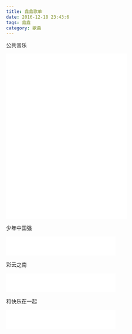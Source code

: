 ```yaml
---
title: 鑫鑫歌单
date: 2016-12-18 23:43:6
tags: 鑫鑫
category: 歌曲
---
```

公共音乐
<iframe frameborder="no" border="0" marginwidth="0" marginheight="0" width=330 height=450 src="//music.163.com/outchain/player?type=0&id=540717270&auto=0&height=430"></iframe>

少年中国强
<iframe frameborder="no" border="0" marginwidth="0" marginheight="0" width=298 height=52 src="//music.163.com/outchain/player?type=2&id=39488579&auto=0&height=32"></iframe>

彩云之南
<iframe frameborder="no" border="0" marginwidth="0" marginheight="0" width=298 height=52 src="//music.163.com/outchain/player?type=2&id=455718008&auto=0&height=32"></iframe>

和快乐在一起
<iframe frameborder="no" border="0" marginwidth="0" marginheight="0" width=298 height=52 src="//music.163.com/outchain/player?type=2&id=30133931&auto=0&height=32"></iframe>